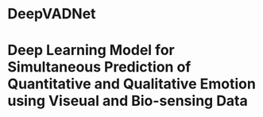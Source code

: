 # DeepVADNet
# Deep Learning Model for Simultaneous Prediction of Quantitative and Qualitative Emotion using Viseual and Bio-sensing Data
